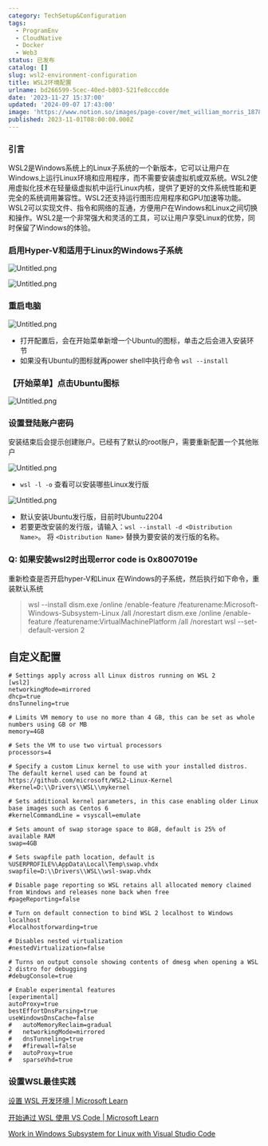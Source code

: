 ```yaml
---
category: TechSetup&Configuration
tags:
  - ProgramEnv
  - CloudNative
  - Docker
  - Web3
status: 已发布
catalog: []
slug: wsl2-environment-configuration
title: WSL2环境配置
urlname: bd266599-5cec-40ed-b803-521fe8cccdde
date: '2023-11-27 15:37:00'
updated: '2024-09-07 17:43:00'
image: 'https://www.notion.so/images/page-cover/met_william_morris_1878.jpg'
published: 2023-11-01T08:00:00.000Z
---
```


### 引言


WSL2是Windows系统上的Linux子系统的一个新版本，它可以让用户在Windows上运行Linux环境和应用程序，而不需要安装虚拟机或双系统。WSL2使用虚拟化技术在轻量级虚拟机中运行Linux内核，提供了更好的文件系统性能和更完全的系统调用兼容性。WSL2还支持运行图形应用程序和GPU加速等功能。WSL2可以实现文件、指令和网络的互通，方便用户在Windows和Linux之间切换和操作。WSL2是一个非常强大和灵活的工具，可以让用户享受Linux的优势，同时保留了Windows的体验。


### 启用Hyper-V和适用于Linux的Windows子系统


![Untitled.png](https://prod-files-secure.s3.us-west-2.amazonaws.com/5d24fe63-e567-4804-86f9-9fdc62e13082/62efe4d1-37d6-4606-a7b8-34dcd63ff38a/Untitled.png?X-Amz-Algorithm=AWS4-HMAC-SHA256&X-Amz-Content-Sha256=UNSIGNED-PAYLOAD&X-Amz-Credential=ASIAZI2LB466YFQL64EA%2F20250203%2Fus-west-2%2Fs3%2Faws4_request&X-Amz-Date=20250203T053657Z&X-Amz-Expires=3600&X-Amz-Security-Token=IQoJb3JpZ2luX2VjEPL%2F%2F%2F%2F%2F%2F%2F%2F%2F%2FwEaCXVzLXdlc3QtMiJHMEUCIFSHVTSZ9hjy%2FRF6KLS46S5inOaJ%2BVba4HwkFqWO3PciAiEAtkcRbIlpiM01pZ8m189Pwbxuv5dimsuBfffIvbcad6YqiAQI%2B%2F%2F%2F%2F%2F%2F%2F%2F%2F%2F%2FARAAGgw2Mzc0MjMxODM4MDUiDPEfFa2tzwe06smg6SrcA%2BdJhpoEOphHMJwzGMTSOY%2BEnltYldRe13Gx0b3%2F%2BRqzlYmMPgGwnq2gpokmOYkb3EQVdPwf69eIVUGxwu6L63xdlHrsuv%2FagVzD6DQpIjTauhfye0i1aElCfbB43ISUsY0q2AEotzfpiueCcT6qWFCoyvlgP6wwE6Hfjr8%2FHZbc76HPSiZaOu0Ubi3tfFccSU4K1be5tis5cluPwXXkQOeQnLCycifjL%2FAj%2Fq5cdjkjdBWord%2BzPuIamFf%2FHqmNSGvXaS%2BczxopN6Xemx43%2Fby0FpeAXHfKyIwcQu7V%2BbqAF3qqRPp5pbPsOPMnnrd0R7XNOlK7m%2Fh6f23gdyl4s6Qrhe808CYxgx%2BH%2B3qs7DmsmuG3JWjF9Qmb1E25zI7pM51dZ5K5YsK%2FMksllFD2PW6Sdy4OnKpdjQhXTMW0CtgrnM0vMYebpkk%2FGLSfKSuylz1bweF%2FyDGBqfhDlhWjDIB0Y8z4ZUsZd8gRAgyZrHWPB0E1JfQXTDOpEU5fW3HyYuvTDFR6ab%2Bi5OpQm8O9im3vSJhZ3Ax%2BnM%2BbO1QscCrXIlc0R9ZekymmluIoYZDsIIjyPZtorG1eTeFTPkXdT%2BzVlRphLsu3dJhmBHrJf%2BtF4ONWCiVrIwhD4YXDMLi%2FgL0GOqUBjjwTI4JDx3iL9ffg2FVxAgAv3jimGZKIYbs0%2FAeDcYUqJQz1EUass8hXaHLxjgh%2FFy2y8TIqFJ66aaZLnqbyrdRvk7Z%2Fra2Zj7P9ddhu3XkxFC2gNKVsbWQGASFObwAC4btpAc%2BkVNfh8Kzqhk3lIDyS9gQwuyqecXQwkpHyu3jykCeiXA%2FiWpWQDG0cUqL0HfNsiFCAURqWj8i86Isx1xPDlnhS&X-Amz-Signature=84847b43619d137d08cafa25f8b9e223f036f997dec56d5b2864e4735282f999&X-Amz-SignedHeaders=host&x-id=GetObject)


![Untitled.png](https://prod-files-secure.s3.us-west-2.amazonaws.com/5d24fe63-e567-4804-86f9-9fdc62e13082/74866fe6-9ce5-4055-94c5-4900f6f5ff8b/Untitled.png?X-Amz-Algorithm=AWS4-HMAC-SHA256&X-Amz-Content-Sha256=UNSIGNED-PAYLOAD&X-Amz-Credential=ASIAZI2LB466YFQL64EA%2F20250203%2Fus-west-2%2Fs3%2Faws4_request&X-Amz-Date=20250203T053657Z&X-Amz-Expires=3600&X-Amz-Security-Token=IQoJb3JpZ2luX2VjEPL%2F%2F%2F%2F%2F%2F%2F%2F%2F%2FwEaCXVzLXdlc3QtMiJHMEUCIFSHVTSZ9hjy%2FRF6KLS46S5inOaJ%2BVba4HwkFqWO3PciAiEAtkcRbIlpiM01pZ8m189Pwbxuv5dimsuBfffIvbcad6YqiAQI%2B%2F%2F%2F%2F%2F%2F%2F%2F%2F%2F%2FARAAGgw2Mzc0MjMxODM4MDUiDPEfFa2tzwe06smg6SrcA%2BdJhpoEOphHMJwzGMTSOY%2BEnltYldRe13Gx0b3%2F%2BRqzlYmMPgGwnq2gpokmOYkb3EQVdPwf69eIVUGxwu6L63xdlHrsuv%2FagVzD6DQpIjTauhfye0i1aElCfbB43ISUsY0q2AEotzfpiueCcT6qWFCoyvlgP6wwE6Hfjr8%2FHZbc76HPSiZaOu0Ubi3tfFccSU4K1be5tis5cluPwXXkQOeQnLCycifjL%2FAj%2Fq5cdjkjdBWord%2BzPuIamFf%2FHqmNSGvXaS%2BczxopN6Xemx43%2Fby0FpeAXHfKyIwcQu7V%2BbqAF3qqRPp5pbPsOPMnnrd0R7XNOlK7m%2Fh6f23gdyl4s6Qrhe808CYxgx%2BH%2B3qs7DmsmuG3JWjF9Qmb1E25zI7pM51dZ5K5YsK%2FMksllFD2PW6Sdy4OnKpdjQhXTMW0CtgrnM0vMYebpkk%2FGLSfKSuylz1bweF%2FyDGBqfhDlhWjDIB0Y8z4ZUsZd8gRAgyZrHWPB0E1JfQXTDOpEU5fW3HyYuvTDFR6ab%2Bi5OpQm8O9im3vSJhZ3Ax%2BnM%2BbO1QscCrXIlc0R9ZekymmluIoYZDsIIjyPZtorG1eTeFTPkXdT%2BzVlRphLsu3dJhmBHrJf%2BtF4ONWCiVrIwhD4YXDMLi%2FgL0GOqUBjjwTI4JDx3iL9ffg2FVxAgAv3jimGZKIYbs0%2FAeDcYUqJQz1EUass8hXaHLxjgh%2FFy2y8TIqFJ66aaZLnqbyrdRvk7Z%2Fra2Zj7P9ddhu3XkxFC2gNKVsbWQGASFObwAC4btpAc%2BkVNfh8Kzqhk3lIDyS9gQwuyqecXQwkpHyu3jykCeiXA%2FiWpWQDG0cUqL0HfNsiFCAURqWj8i86Isx1xPDlnhS&X-Amz-Signature=31d5c7e0d8ab1923f6b0d09bdf416213448b456dad6c705861fa6df72739cd2c&X-Amz-SignedHeaders=host&x-id=GetObject)


### 重启电脑


![Untitled.png](https://prod-files-secure.s3.us-west-2.amazonaws.com/5d24fe63-e567-4804-86f9-9fdc62e13082/ed8ca255-2fda-4c1b-9b1a-f1896300e8e7/Untitled.png?X-Amz-Algorithm=AWS4-HMAC-SHA256&X-Amz-Content-Sha256=UNSIGNED-PAYLOAD&X-Amz-Credential=ASIAZI2LB466YFQL64EA%2F20250203%2Fus-west-2%2Fs3%2Faws4_request&X-Amz-Date=20250203T053657Z&X-Amz-Expires=3600&X-Amz-Security-Token=IQoJb3JpZ2luX2VjEPL%2F%2F%2F%2F%2F%2F%2F%2F%2F%2FwEaCXVzLXdlc3QtMiJHMEUCIFSHVTSZ9hjy%2FRF6KLS46S5inOaJ%2BVba4HwkFqWO3PciAiEAtkcRbIlpiM01pZ8m189Pwbxuv5dimsuBfffIvbcad6YqiAQI%2B%2F%2F%2F%2F%2F%2F%2F%2F%2F%2F%2FARAAGgw2Mzc0MjMxODM4MDUiDPEfFa2tzwe06smg6SrcA%2BdJhpoEOphHMJwzGMTSOY%2BEnltYldRe13Gx0b3%2F%2BRqzlYmMPgGwnq2gpokmOYkb3EQVdPwf69eIVUGxwu6L63xdlHrsuv%2FagVzD6DQpIjTauhfye0i1aElCfbB43ISUsY0q2AEotzfpiueCcT6qWFCoyvlgP6wwE6Hfjr8%2FHZbc76HPSiZaOu0Ubi3tfFccSU4K1be5tis5cluPwXXkQOeQnLCycifjL%2FAj%2Fq5cdjkjdBWord%2BzPuIamFf%2FHqmNSGvXaS%2BczxopN6Xemx43%2Fby0FpeAXHfKyIwcQu7V%2BbqAF3qqRPp5pbPsOPMnnrd0R7XNOlK7m%2Fh6f23gdyl4s6Qrhe808CYxgx%2BH%2B3qs7DmsmuG3JWjF9Qmb1E25zI7pM51dZ5K5YsK%2FMksllFD2PW6Sdy4OnKpdjQhXTMW0CtgrnM0vMYebpkk%2FGLSfKSuylz1bweF%2FyDGBqfhDlhWjDIB0Y8z4ZUsZd8gRAgyZrHWPB0E1JfQXTDOpEU5fW3HyYuvTDFR6ab%2Bi5OpQm8O9im3vSJhZ3Ax%2BnM%2BbO1QscCrXIlc0R9ZekymmluIoYZDsIIjyPZtorG1eTeFTPkXdT%2BzVlRphLsu3dJhmBHrJf%2BtF4ONWCiVrIwhD4YXDMLi%2FgL0GOqUBjjwTI4JDx3iL9ffg2FVxAgAv3jimGZKIYbs0%2FAeDcYUqJQz1EUass8hXaHLxjgh%2FFy2y8TIqFJ66aaZLnqbyrdRvk7Z%2Fra2Zj7P9ddhu3XkxFC2gNKVsbWQGASFObwAC4btpAc%2BkVNfh8Kzqhk3lIDyS9gQwuyqecXQwkpHyu3jykCeiXA%2FiWpWQDG0cUqL0HfNsiFCAURqWj8i86Isx1xPDlnhS&X-Amz-Signature=376fe31e8eb7573be223f3e9c4c58ac111a3764c0270385b7827cc0f552cde0e&X-Amz-SignedHeaders=host&x-id=GetObject)

- 打开配置后，会在开始菜单新增一个Ubuntu的图标，单击之后会进入安装环节
- 如果没有Ubuntu的图标就再power shell中执行命令 `wsl --install`

### 【开始菜单】点击Ubuntu图标


![Untitled.png](https://prod-files-secure.s3.us-west-2.amazonaws.com/5d24fe63-e567-4804-86f9-9fdc62e13082/d7415a12-f453-43fe-a604-a208d85638a3/Untitled.png?X-Amz-Algorithm=AWS4-HMAC-SHA256&X-Amz-Content-Sha256=UNSIGNED-PAYLOAD&X-Amz-Credential=ASIAZI2LB466YFQL64EA%2F20250203%2Fus-west-2%2Fs3%2Faws4_request&X-Amz-Date=20250203T053657Z&X-Amz-Expires=3600&X-Amz-Security-Token=IQoJb3JpZ2luX2VjEPL%2F%2F%2F%2F%2F%2F%2F%2F%2F%2FwEaCXVzLXdlc3QtMiJHMEUCIFSHVTSZ9hjy%2FRF6KLS46S5inOaJ%2BVba4HwkFqWO3PciAiEAtkcRbIlpiM01pZ8m189Pwbxuv5dimsuBfffIvbcad6YqiAQI%2B%2F%2F%2F%2F%2F%2F%2F%2F%2F%2F%2FARAAGgw2Mzc0MjMxODM4MDUiDPEfFa2tzwe06smg6SrcA%2BdJhpoEOphHMJwzGMTSOY%2BEnltYldRe13Gx0b3%2F%2BRqzlYmMPgGwnq2gpokmOYkb3EQVdPwf69eIVUGxwu6L63xdlHrsuv%2FagVzD6DQpIjTauhfye0i1aElCfbB43ISUsY0q2AEotzfpiueCcT6qWFCoyvlgP6wwE6Hfjr8%2FHZbc76HPSiZaOu0Ubi3tfFccSU4K1be5tis5cluPwXXkQOeQnLCycifjL%2FAj%2Fq5cdjkjdBWord%2BzPuIamFf%2FHqmNSGvXaS%2BczxopN6Xemx43%2Fby0FpeAXHfKyIwcQu7V%2BbqAF3qqRPp5pbPsOPMnnrd0R7XNOlK7m%2Fh6f23gdyl4s6Qrhe808CYxgx%2BH%2B3qs7DmsmuG3JWjF9Qmb1E25zI7pM51dZ5K5YsK%2FMksllFD2PW6Sdy4OnKpdjQhXTMW0CtgrnM0vMYebpkk%2FGLSfKSuylz1bweF%2FyDGBqfhDlhWjDIB0Y8z4ZUsZd8gRAgyZrHWPB0E1JfQXTDOpEU5fW3HyYuvTDFR6ab%2Bi5OpQm8O9im3vSJhZ3Ax%2BnM%2BbO1QscCrXIlc0R9ZekymmluIoYZDsIIjyPZtorG1eTeFTPkXdT%2BzVlRphLsu3dJhmBHrJf%2BtF4ONWCiVrIwhD4YXDMLi%2FgL0GOqUBjjwTI4JDx3iL9ffg2FVxAgAv3jimGZKIYbs0%2FAeDcYUqJQz1EUass8hXaHLxjgh%2FFy2y8TIqFJ66aaZLnqbyrdRvk7Z%2Fra2Zj7P9ddhu3XkxFC2gNKVsbWQGASFObwAC4btpAc%2BkVNfh8Kzqhk3lIDyS9gQwuyqecXQwkpHyu3jykCeiXA%2FiWpWQDG0cUqL0HfNsiFCAURqWj8i86Isx1xPDlnhS&X-Amz-Signature=43d2757f745847fff0f70832a564440fcaef2df00586a78077aded4f305cf70b&X-Amz-SignedHeaders=host&x-id=GetObject)


### 设置登陆账户密码


安装结束后会提示创建账户。已经有了默认的root账户，需要重新配置一个其他账户


![Untitled.png](https://prod-files-secure.s3.us-west-2.amazonaws.com/5d24fe63-e567-4804-86f9-9fdc62e13082/bb38a6ce-031e-4122-9787-de509d2240bf/Untitled.png?X-Amz-Algorithm=AWS4-HMAC-SHA256&X-Amz-Content-Sha256=UNSIGNED-PAYLOAD&X-Amz-Credential=ASIAZI2LB466YFQL64EA%2F20250203%2Fus-west-2%2Fs3%2Faws4_request&X-Amz-Date=20250203T053657Z&X-Amz-Expires=3600&X-Amz-Security-Token=IQoJb3JpZ2luX2VjEPL%2F%2F%2F%2F%2F%2F%2F%2F%2F%2FwEaCXVzLXdlc3QtMiJHMEUCIFSHVTSZ9hjy%2FRF6KLS46S5inOaJ%2BVba4HwkFqWO3PciAiEAtkcRbIlpiM01pZ8m189Pwbxuv5dimsuBfffIvbcad6YqiAQI%2B%2F%2F%2F%2F%2F%2F%2F%2F%2F%2F%2FARAAGgw2Mzc0MjMxODM4MDUiDPEfFa2tzwe06smg6SrcA%2BdJhpoEOphHMJwzGMTSOY%2BEnltYldRe13Gx0b3%2F%2BRqzlYmMPgGwnq2gpokmOYkb3EQVdPwf69eIVUGxwu6L63xdlHrsuv%2FagVzD6DQpIjTauhfye0i1aElCfbB43ISUsY0q2AEotzfpiueCcT6qWFCoyvlgP6wwE6Hfjr8%2FHZbc76HPSiZaOu0Ubi3tfFccSU4K1be5tis5cluPwXXkQOeQnLCycifjL%2FAj%2Fq5cdjkjdBWord%2BzPuIamFf%2FHqmNSGvXaS%2BczxopN6Xemx43%2Fby0FpeAXHfKyIwcQu7V%2BbqAF3qqRPp5pbPsOPMnnrd0R7XNOlK7m%2Fh6f23gdyl4s6Qrhe808CYxgx%2BH%2B3qs7DmsmuG3JWjF9Qmb1E25zI7pM51dZ5K5YsK%2FMksllFD2PW6Sdy4OnKpdjQhXTMW0CtgrnM0vMYebpkk%2FGLSfKSuylz1bweF%2FyDGBqfhDlhWjDIB0Y8z4ZUsZd8gRAgyZrHWPB0E1JfQXTDOpEU5fW3HyYuvTDFR6ab%2Bi5OpQm8O9im3vSJhZ3Ax%2BnM%2BbO1QscCrXIlc0R9ZekymmluIoYZDsIIjyPZtorG1eTeFTPkXdT%2BzVlRphLsu3dJhmBHrJf%2BtF4ONWCiVrIwhD4YXDMLi%2FgL0GOqUBjjwTI4JDx3iL9ffg2FVxAgAv3jimGZKIYbs0%2FAeDcYUqJQz1EUass8hXaHLxjgh%2FFy2y8TIqFJ66aaZLnqbyrdRvk7Z%2Fra2Zj7P9ddhu3XkxFC2gNKVsbWQGASFObwAC4btpAc%2BkVNfh8Kzqhk3lIDyS9gQwuyqecXQwkpHyu3jykCeiXA%2FiWpWQDG0cUqL0HfNsiFCAURqWj8i86Isx1xPDlnhS&X-Amz-Signature=2cdf32aaacbd2948c78ebf2790ef9efb7b8c8b9d805a4d4de112b3cbd9324ae9&X-Amz-SignedHeaders=host&x-id=GetObject)

- `wsl -l -o` 查看可以安装哪些Linux发行版

![Untitled.png](https://prod-files-secure.s3.us-west-2.amazonaws.com/5d24fe63-e567-4804-86f9-9fdc62e13082/4b4e5e2f-4e13-4651-8884-559a62c38137/Untitled.png?X-Amz-Algorithm=AWS4-HMAC-SHA256&X-Amz-Content-Sha256=UNSIGNED-PAYLOAD&X-Amz-Credential=ASIAZI2LB466YFQL64EA%2F20250203%2Fus-west-2%2Fs3%2Faws4_request&X-Amz-Date=20250203T053657Z&X-Amz-Expires=3600&X-Amz-Security-Token=IQoJb3JpZ2luX2VjEPL%2F%2F%2F%2F%2F%2F%2F%2F%2F%2FwEaCXVzLXdlc3QtMiJHMEUCIFSHVTSZ9hjy%2FRF6KLS46S5inOaJ%2BVba4HwkFqWO3PciAiEAtkcRbIlpiM01pZ8m189Pwbxuv5dimsuBfffIvbcad6YqiAQI%2B%2F%2F%2F%2F%2F%2F%2F%2F%2F%2F%2FARAAGgw2Mzc0MjMxODM4MDUiDPEfFa2tzwe06smg6SrcA%2BdJhpoEOphHMJwzGMTSOY%2BEnltYldRe13Gx0b3%2F%2BRqzlYmMPgGwnq2gpokmOYkb3EQVdPwf69eIVUGxwu6L63xdlHrsuv%2FagVzD6DQpIjTauhfye0i1aElCfbB43ISUsY0q2AEotzfpiueCcT6qWFCoyvlgP6wwE6Hfjr8%2FHZbc76HPSiZaOu0Ubi3tfFccSU4K1be5tis5cluPwXXkQOeQnLCycifjL%2FAj%2Fq5cdjkjdBWord%2BzPuIamFf%2FHqmNSGvXaS%2BczxopN6Xemx43%2Fby0FpeAXHfKyIwcQu7V%2BbqAF3qqRPp5pbPsOPMnnrd0R7XNOlK7m%2Fh6f23gdyl4s6Qrhe808CYxgx%2BH%2B3qs7DmsmuG3JWjF9Qmb1E25zI7pM51dZ5K5YsK%2FMksllFD2PW6Sdy4OnKpdjQhXTMW0CtgrnM0vMYebpkk%2FGLSfKSuylz1bweF%2FyDGBqfhDlhWjDIB0Y8z4ZUsZd8gRAgyZrHWPB0E1JfQXTDOpEU5fW3HyYuvTDFR6ab%2Bi5OpQm8O9im3vSJhZ3Ax%2BnM%2BbO1QscCrXIlc0R9ZekymmluIoYZDsIIjyPZtorG1eTeFTPkXdT%2BzVlRphLsu3dJhmBHrJf%2BtF4ONWCiVrIwhD4YXDMLi%2FgL0GOqUBjjwTI4JDx3iL9ffg2FVxAgAv3jimGZKIYbs0%2FAeDcYUqJQz1EUass8hXaHLxjgh%2FFy2y8TIqFJ66aaZLnqbyrdRvk7Z%2Fra2Zj7P9ddhu3XkxFC2gNKVsbWQGASFObwAC4btpAc%2BkVNfh8Kzqhk3lIDyS9gQwuyqecXQwkpHyu3jykCeiXA%2FiWpWQDG0cUqL0HfNsiFCAURqWj8i86Isx1xPDlnhS&X-Amz-Signature=6b7ae45049734dea1edf95410a76e69aafc3b53aec93b6e13f66ae47c09472b7&X-Amz-SignedHeaders=host&x-id=GetObject)

- 默认安装Ubuntu发行版，目前时Ubuntu2204
- 若要更改安装的发行版，请输入：`wsl --install -d <Distribution Name>`。 将 `<Distribution Name>` 替换为要安装的发行版的名称。

### Q: 如果安装wsl2时出现error code is 0x8007019e


重新检查是否开启hyper-V和Linux 在Windows的子系统，然后执行如下命令，重装默认系统

> wsl --install
> dism.exe /online /enable-feature /featurename:Microsoft-Windows-Subsystem-Linux /all /norestart
> dism.exe /online /enable-feature /featurename:VirtualMachinePlatform /all /norestart
> wsl --set-default-version 2

## 自定义配置


```shell
# Settings apply across all Linux distros running on WSL 2
[wsl2]
networkingMode=mirrored
dhcp=true
dnsTunneling=true

# Limits VM memory to use no more than 4 GB, this can be set as whole numbers using GB or MB
memory=4GB 

# Sets the VM to use two virtual processors
processors=4

# Specify a custom Linux kernel to use with your installed distros. The default kernel used can be found at https://github.com/microsoft/WSL2-Linux-Kernel
#kernel=D:\\Drivers\\WSL\\mykernel

# Sets additional kernel parameters, in this case enabling older Linux base images such as Centos 6
#kernelCommandLine = vsyscall=emulate

# Sets amount of swap storage space to 8GB, default is 25% of available RAM
swap=4GB

# Sets swapfile path location, default is %USERPROFILE%\AppData\Local\Temp\swap.vhdx
swapfile=D:\\Drivers\\WSL\\wsl-swap.vhdx

# Disable page reporting so WSL retains all allocated memory claimed from Windows and releases none back when free
#pageReporting=false

# Turn on default connection to bind WSL 2 localhost to Windows localhost
#localhostforwarding=true

# Disables nested virtualization
#nestedVirtualization=false

# Turns on output console showing contents of dmesg when opening a WSL 2 distro for debugging
#debugConsole=true

# Enable experimental features
[experimental]
autoProxy=true
bestEffortDnsParsing=true
useWindowsDnsCache=false
#   autoMemoryReclaim=gradual
#   networkingMode=mirrored
#   dnsTunneling=true
#   #firewall=false
#   autoProxy=true
#   sparseVhd=true
```


### 设置WSL最佳实践


[设置 WSL 开发环境 | Microsoft Learn](https://learn.microsoft.com/zh-cn/windows/wsl/setup/environment#set-up-your-linux-username-and-password)


[开始通过 WSL 使用 VS Code | Microsoft Learn](https://learn.microsoft.com/zh-cn/windows/wsl/tutorials/wsl-vscode)


[Work in Windows Subsystem for Linux with Visual Studio Code](https://code.visualstudio.com/docs/remote/wsl-tutorial)

